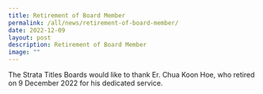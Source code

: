 ```yaml
---
title: Retirement of Board Member
permalink: /all/news/retirement-of-board-member/
date: 2022-12-09
layout: post
description: Retirement of Board Member
image: ""
---
```

The Strata Titles Boards would like to thank Er. Chua Koon Hoe, who retired on 9 December 2022 for his dedicated service.